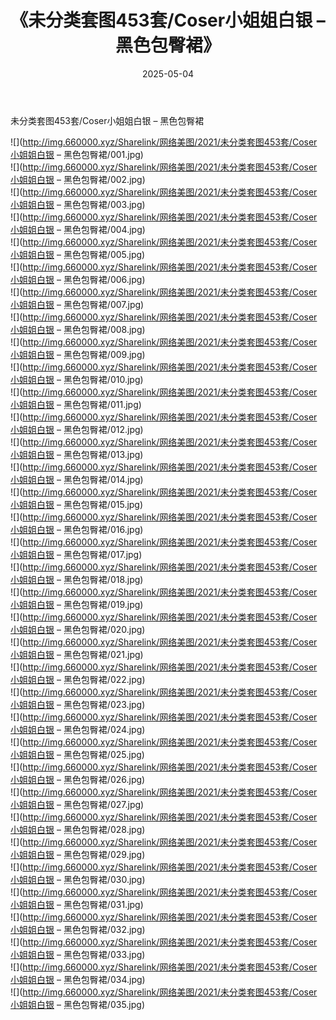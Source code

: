 ﻿---
layout: post
title:  《未分类套图453套/Coser小姐姐白银 – 黑色包臀裙》
date:   2025-05-04
img: http://img.660000.xyz/Sharelink/网络美图/2021/未分类套图453套/Coser小姐姐白银 – 黑色包臀裙/000.jpg
categories: [美女, 清纯, 唯美]
---

未分类套图453套/Coser小姐姐白银 – 黑色包臀裙

 ![](http://img.660000.xyz/Sharelink/网络美图/2021/未分类套图453套/Coser小姐姐白银 – 黑色包臀裙/001.jpg) <br>![](http://img.660000.xyz/Sharelink/网络美图/2021/未分类套图453套/Coser小姐姐白银 – 黑色包臀裙/002.jpg) <br>![](http://img.660000.xyz/Sharelink/网络美图/2021/未分类套图453套/Coser小姐姐白银 – 黑色包臀裙/003.jpg) <br>![](http://img.660000.xyz/Sharelink/网络美图/2021/未分类套图453套/Coser小姐姐白银 – 黑色包臀裙/004.jpg) <br>![](http://img.660000.xyz/Sharelink/网络美图/2021/未分类套图453套/Coser小姐姐白银 – 黑色包臀裙/005.jpg) <br>![](http://img.660000.xyz/Sharelink/网络美图/2021/未分类套图453套/Coser小姐姐白银 – 黑色包臀裙/006.jpg) <br>![](http://img.660000.xyz/Sharelink/网络美图/2021/未分类套图453套/Coser小姐姐白银 – 黑色包臀裙/007.jpg) <br>![](http://img.660000.xyz/Sharelink/网络美图/2021/未分类套图453套/Coser小姐姐白银 – 黑色包臀裙/008.jpg) <br>![](http://img.660000.xyz/Sharelink/网络美图/2021/未分类套图453套/Coser小姐姐白银 – 黑色包臀裙/009.jpg) <br>![](http://img.660000.xyz/Sharelink/网络美图/2021/未分类套图453套/Coser小姐姐白银 – 黑色包臀裙/010.jpg) <br>![](http://img.660000.xyz/Sharelink/网络美图/2021/未分类套图453套/Coser小姐姐白银 – 黑色包臀裙/011.jpg) <br>![](http://img.660000.xyz/Sharelink/网络美图/2021/未分类套图453套/Coser小姐姐白银 – 黑色包臀裙/012.jpg) <br>![](http://img.660000.xyz/Sharelink/网络美图/2021/未分类套图453套/Coser小姐姐白银 – 黑色包臀裙/013.jpg) <br>![](http://img.660000.xyz/Sharelink/网络美图/2021/未分类套图453套/Coser小姐姐白银 – 黑色包臀裙/014.jpg) <br>![](http://img.660000.xyz/Sharelink/网络美图/2021/未分类套图453套/Coser小姐姐白银 – 黑色包臀裙/015.jpg) <br>![](http://img.660000.xyz/Sharelink/网络美图/2021/未分类套图453套/Coser小姐姐白银 – 黑色包臀裙/016.jpg) <br>![](http://img.660000.xyz/Sharelink/网络美图/2021/未分类套图453套/Coser小姐姐白银 – 黑色包臀裙/017.jpg) <br>![](http://img.660000.xyz/Sharelink/网络美图/2021/未分类套图453套/Coser小姐姐白银 – 黑色包臀裙/018.jpg) <br>![](http://img.660000.xyz/Sharelink/网络美图/2021/未分类套图453套/Coser小姐姐白银 – 黑色包臀裙/019.jpg) <br>![](http://img.660000.xyz/Sharelink/网络美图/2021/未分类套图453套/Coser小姐姐白银 – 黑色包臀裙/020.jpg) <br>![](http://img.660000.xyz/Sharelink/网络美图/2021/未分类套图453套/Coser小姐姐白银 – 黑色包臀裙/021.jpg) <br>![](http://img.660000.xyz/Sharelink/网络美图/2021/未分类套图453套/Coser小姐姐白银 – 黑色包臀裙/022.jpg) <br>![](http://img.660000.xyz/Sharelink/网络美图/2021/未分类套图453套/Coser小姐姐白银 – 黑色包臀裙/023.jpg) <br>![](http://img.660000.xyz/Sharelink/网络美图/2021/未分类套图453套/Coser小姐姐白银 – 黑色包臀裙/024.jpg) <br>![](http://img.660000.xyz/Sharelink/网络美图/2021/未分类套图453套/Coser小姐姐白银 – 黑色包臀裙/025.jpg) <br>![](http://img.660000.xyz/Sharelink/网络美图/2021/未分类套图453套/Coser小姐姐白银 – 黑色包臀裙/026.jpg) <br>![](http://img.660000.xyz/Sharelink/网络美图/2021/未分类套图453套/Coser小姐姐白银 – 黑色包臀裙/027.jpg) <br>![](http://img.660000.xyz/Sharelink/网络美图/2021/未分类套图453套/Coser小姐姐白银 – 黑色包臀裙/028.jpg) <br>![](http://img.660000.xyz/Sharelink/网络美图/2021/未分类套图453套/Coser小姐姐白银 – 黑色包臀裙/029.jpg) <br>![](http://img.660000.xyz/Sharelink/网络美图/2021/未分类套图453套/Coser小姐姐白银 – 黑色包臀裙/030.jpg) <br>![](http://img.660000.xyz/Sharelink/网络美图/2021/未分类套图453套/Coser小姐姐白银 – 黑色包臀裙/031.jpg) <br>![](http://img.660000.xyz/Sharelink/网络美图/2021/未分类套图453套/Coser小姐姐白银 – 黑色包臀裙/032.jpg) <br>![](http://img.660000.xyz/Sharelink/网络美图/2021/未分类套图453套/Coser小姐姐白银 – 黑色包臀裙/033.jpg) <br>![](http://img.660000.xyz/Sharelink/网络美图/2021/未分类套图453套/Coser小姐姐白银 – 黑色包臀裙/034.jpg) <br>![](http://img.660000.xyz/Sharelink/网络美图/2021/未分类套图453套/Coser小姐姐白银 – 黑色包臀裙/035.jpg) <br>